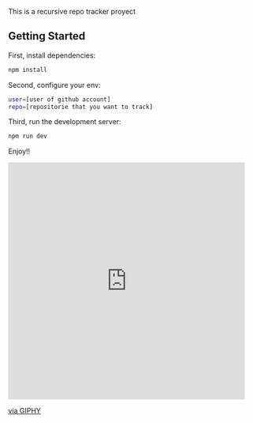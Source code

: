 This is a recursive repo tracker proyect

## Getting Started

First, install dependencies:

```bash
npm install
```

Second, configure your env:

```bash
user=[user of github account]
repo=[repositorie that you want to track]
```

Third, run the development server:

```bash
npm run dev
```
Enjoy!!

<iframe src="https://giphy.com/embed/26u6dIwIphLj8h10A" width="480" height="480" frameBorder="0" class="giphy-embed" allowFullScreen></iframe><p><a href="https://giphy.com/gifs/26u6dIwIphLj8h10A">via GIPHY</a></p>
